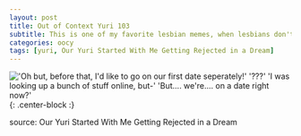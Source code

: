 ```yaml
---
layout: post
title: Out of Context Yuri 103
subtitle: This is one of my favorite lesbian memes, when lesbians don't know what a date is
categories: oocy
tags: [yuri, Our Yuri Started With Me Getting Rejected in a Dream]
---
```



!['Oh but, before that, I'd like to go on our first date seperately!' '???' 'I was looking up a bunch of stuff online, but-' 'But.... we're.... on a date right now?'](https://imgur.com/HSewvza.png){: .center-block :}


source: Our Yuri Started With Me Getting Rejected in a Dream
